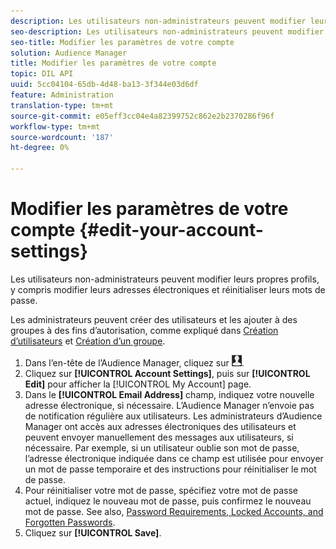 ```yaml
---
description: Les utilisateurs non-administrateurs peuvent modifier leurs propres profils, y compris modifier leurs adresses électroniques et réinitialiser leurs mots de passe.
seo-description: Les utilisateurs non-administrateurs peuvent modifier leurs propres profils, y compris modifier leurs adresses électroniques et réinitialiser leurs mots de passe.
seo-title: Modifier les paramètres de votre compte
solution: Audience Manager
title: Modifier les paramètres de votre compte
topic: DIL API
uuid: 5cc04104-65db-4d48-ba13-3f344e03d6df
feature: Administration
translation-type: tm+mt
source-git-commit: e05eff3cc04e4a82399752c862e2b2370286f96f
workflow-type: tm+mt
source-wordcount: '187'
ht-degree: 0%

---
```



# Modifier les paramètres de votre compte {#edit-your-account-settings}

Les utilisateurs non-administrateurs peuvent modifier leurs propres profils, y compris modifier leurs adresses électroniques et réinitialiser leurs mots de passe.

<!-- t_edit_account_settings.xml -->

Les administrateurs peuvent créer des utilisateurs et les ajouter à des groupes à des fins d’autorisation, comme expliqué dans [Création d’utilisateurs](../../features/administration/administration-overview.md#create-users) et [Création d’un groupe](../../features/administration/administration-overview.md#create-group).

1. Dans l’en-tête de l’Audience Manager, cliquez sur ![](assets/icon_profile.png).
1. Cliquez sur **[!UICONTROL Account Settings]**, puis sur **[!UICONTROL Edit]** pour afficher la [!UICONTROL My Account] page.
1. Dans le **[!UICONTROL Email Address]** champ, indiquez votre nouvelle adresse électronique, si nécessaire. L’Audience Manager n’envoie pas de notification régulière aux utilisateurs. Les administrateurs d’Audience Manager ont accès aux adresses électroniques des utilisateurs et peuvent envoyer manuellement des messages aux utilisateurs, si nécessaire. Par exemple, si un utilisateur oublie son mot de passe, l’adresse électronique indiquée dans ce champ est utilisée pour envoyer un mot de passe temporaire et des instructions pour réinitialiser le mot de passe.
1. Pour réinitialiser votre mot de passe, spécifiez votre mot de passe actuel, indiquez le nouveau mot de passe, puis confirmez le nouveau mot de passe.
See also, [Password Requirements, Locked Accounts, and Forgotten Passwords](../../reference/password-requirements.md).
1. Cliquez sur **[!UICONTROL Save]**.
